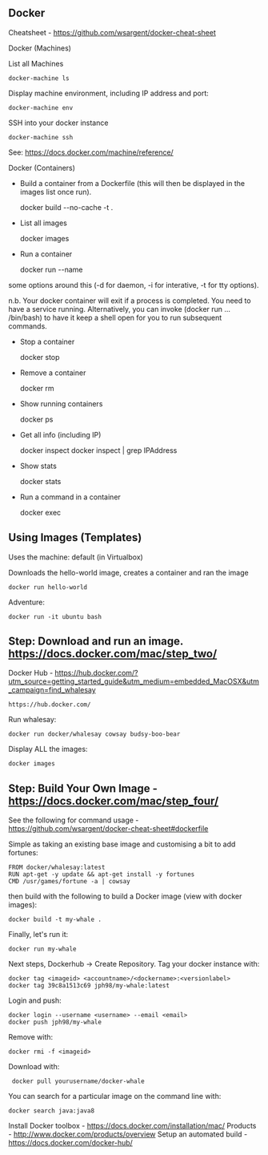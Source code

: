 ## Docker

Cheatsheet - https://github.com/wsargent/docker-cheat-sheet

Docker (Machines)

List all Machines

    docker-machine ls

Display machine environment, including IP address and port:

    docker-machine env
    
SSH into your docker instance

    docker-machine ssh
    
See: https://docs.docker.com/machine/reference/
    
Docker (Containers)

* Build a container from a Dockerfile (this will then be displayed in the images list once run).

    docker build --no-cache -t <nameofimage> .

* List all images

    docker images

* Run a container

    docker run --name <servicename> <imagename>

some options around this (-d for daemon, -i for interative, -t for tty options).

n.b. Your docker container will exit if a process is completed.  You need to have a service running.  Alternatively, you can invoke (docker run ... /bin/bash) to have it keep a shell open for you to run subsequent commands.

* Stop a container

    docker stop <name>

* Remove a container

    docker rm <name>
    
* Show running containers

    docker ps
    
* Get all info (including IP)

    docker inspect <name>
    docker inspect <name> | grep IPAddress
    
* Show stats

    docker stats <name>
    
* Run a command in a container

    docker exec <command> <name>

Using Images (Templates)
------------------------

Uses the machine: default (in Virtualbox)

Downloads the hello-world image, creates a container and ran the image

    docker run hello-world

Adventure:

    docker run -it ubuntu bash

Step: Download and run an image. https://docs.docker.com/mac/step_two/
----------------------------------------------------------------------

Docker Hub - https://hub.docker.com/?utm_source=getting_started_guide&utm_medium=embedded_MacOSX&utm_campaign=find_whalesay

    https://hub.docker.com/

Run whalesay:

    docker run docker/whalesay cowsay budsy-boo-bear

Display ALL the images:

    docker images

Step: Build Your Own Image - https://docs.docker.com/mac/step_four/
-------------------------------------------------------------------

See the following for command usage - https://github.com/wsargent/docker-cheat-sheet#dockerfile

Simple as taking an existing base image and customising a bit to add fortunes:

    FROM docker/whalesay:latest
    RUN apt-get -y update && apt-get install -y fortunes
    CMD /usr/games/fortune -a | cowsay

then build with the following to build a Docker image (view with docker images):

    docker build -t my-whale .

Finally, let's run it:

    docker run my-whale

Next steps, Dockerhub -> Create Repository.  Tag your docker instance with:

    docker tag <imageid> <accountname>/<dockername>:<versionlabel>
    docker tag 39c8a1513c69 jph98/my-whale:latest
  
Login and push:

    docker login --username <username> --email <email>
    docker push jph98/my-whale
  
Remove with:

    docker rmi -f <imageid>
  
Download with:

     docker pull yourusername/docker-whale
   
You can search for a particular image on the command line with:

    docker search java:java8
  
Install Docker toolbox - https://docs.docker.com/installation/mac/
Products - http://www.docker.com/products/overview
Setup an automated build - https://docs.docker.com/docker-hub/
